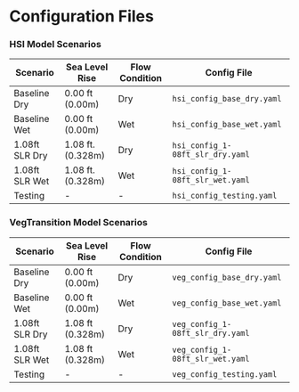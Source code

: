 # Configuration Files

### HSI Model Scenarios

| Scenario | Sea Level Rise | Flow Condition | Config File |
|----------|----------------|----------------|-------------|
| Baseline Dry | 0.00 ft (0.00m) | Dry | `hsi_config_base_dry.yaml` |
| Baseline Wet | 0.00 ft (0.00m) | Wet | `hsi_config_base_wet.yaml` |
| 1.08ft SLR Dry | 1.08 ft. (0.328m) | Dry | `hsi_config_1-08ft_slr_dry.yaml` |
| 1.08ft SLR Wet | 1.08 ft. (0.328m) | Wet | `hsi_config_1-08ft_slr_wet.yaml` |
| Testing | - | - | `hsi_config_testing.yaml` |

### VegTransition Model Scenarios

| Scenario | Sea Level Rise | Flow Condition | Config File |
|----------|----------------|----------------|-------------|
| Baseline Dry | 0.00 ft (0.00m) | Dry | `veg_config_base_dry.yaml` |
| Baseline Wet | 0.00 ft (0.00m) | Wet | `veg_config_base_wet.yaml` |
| 1.08ft SLR Dry | 1.08 ft (0.328m) | Dry | `veg_config_1-08ft_slr_dry.yaml` |
| 1.08ft SLR Wet | 1.08 ft (0.328m) | Wet | `veg_config_1-08ft_slr_wet.yaml` |
| Testing | - | - | `veg_config_testing.yaml` |
